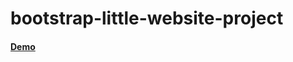 # bootstrap-little-website-project

#### [Demo](https://penababayev.github.io/bootstrap-little-website-project/)
